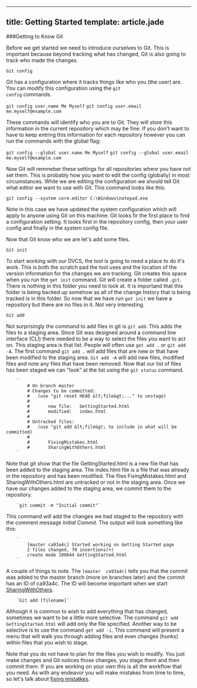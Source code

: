 ---
title: Getting Started
template: article.jade
----
###Getting to Know Git

  Before we get started we need to introduce ourselves to Git.  This is important because beyond tracking what has changed, Git is also going to track who made the changes.

`Git config`

  Git has a configuration where it tracks things like who you (the user) are.  You can modify this configuration using the <code>git config</code> commands.

`git config user.name Me Myself`
`git config user.email me.myself@example.com`

  These commands will identify who you are to Git.  They will store this information in the current repository which may be fine.  If you don't want to have to keep entring this information for each repository however you can run the commands with the global flag:

`git config --global user.name Me Myself`
`git config --global user.email me.myself@example.com`

  Now Git will remmeber these settings for all repositories where you have not set them.  This is probably how you want to edit the config (globally) in most circumstances.  While we are editing the configuration we should tell Git what editor we want to use with Git.  This command looks like this:

`git config --system core.editor C:\Windows\notepad.exe`

  Note in this case we have updated the system configuration which will apply to anyone using Git on this machine.  Git looks fir the first place to find a configuration setting.  It looks first in the repository config, then your user config and finally in the system config file.

  Now that Git know who we are let's add some files.

`Git init`

  To start working with our DVCS, the tool is going to need a place to do it's work.  This is both the scratch pad the tool uses and the location of the version information for the changes we are tracking.  Git creates this space when you run the `get init` command.  Git will create a folder called `.git`.  There is nothing in this folder you need to look at.  It is importand that this folder is being backed up somehow as all of the change history that is being tracked is in this folder.
  So now that we have run `get init` we have a repository but there are no files in it.  Not very interesting.

`Git add`

  Not surprisingly the command to add files in git is `git add`.  This adds the files to a staging area.  Since Git was designed around a command line interface (CLI) there needed to be a way to select the files you want to act on.  This staging area is that list.  People will often use `get add .` or `git add -A`.  The first command `git add .` will add files that are new or that have been modified to the staging area.  `Git add -A` will add new files, modified files and note any files that have been removed.
  Now that our list of files has been staged we can "look" at the list using the `git status` command.

        `
            # On branch master
            # Changes to be committed:
            #   (use "git reset HEAD &lt;file&gt;..." to unstage)
            #
            #       new file:   GettingStarted.html
            #       modified:   index.html
            #
            # Untracked files:
            #   (use "git add &lt;file&gt; to include in what will be committed)
            #
            #       FixingMistakes.html
            #       SharingWithOthers.html
        `

  Note that git show that the file GettingStarted.html is a new file that has been added to the staging area.  The index.html file is a file that was already in the repository and has been modified.  The files FixingMistakes.html and SharingWithOthers.html are untracked or not in the staging area.
  Once we have our changes added to the staging area, we commit them to the repository.

        `git commit -m "Initial commit"`

  This command will add the changes we had staged to the repository with the comment message _Initial Commit_.  The output will look something like this:

        `
            [master ca93a4c] Started working on Getting Started page
            2 files changed, 70 insertions(+)
            create mode 100644 GettingStarted.html
        `

  A couple of things to note.  The `[master  ca93a4c]` tells you that the commit was added to the master branch (more on branches later) and the commit has an ID of ca93a4c.  The ID will become important when we start [SharingWithOthers](../sharing-with-others/).

        `Git add [filename]`

  Although it is common to wish to add everything that has changed, sometimes we want to be a little more selective.  The command `git add GettingStarted.html` will add only the file specified.  Another way to be selective is to use the command `get add -i`.  This command will present a menu that will walk you through adding files and even changes (hunks) within files that you wish to stage.

  Note that you do not have to plan for the files you wish to modify.  You just make changes and Git notices those changes, you stage them and then commit them.  If you are working on your own this is all the workflow that you need.  As with any endeavor you will make mistakes from time to time, so let's talk about [fixing mista<span style="text-decoration: line-through;">t</span>kes](../fixing-mistakes/).

